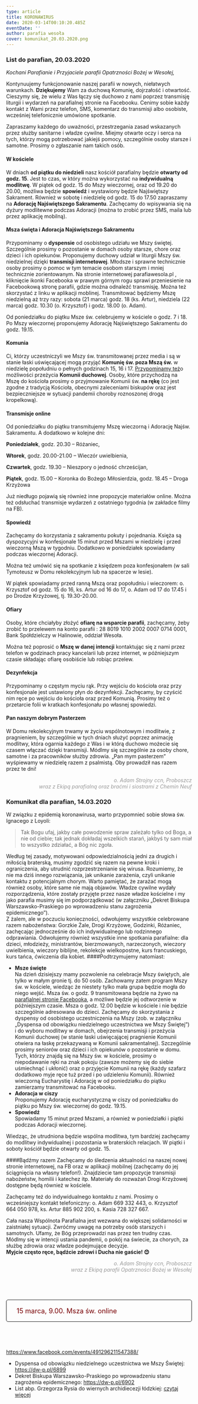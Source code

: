```yaml
---
type: article
title: KORONAWIRUS
date: 2020-03-14T00:10:20.485Z
eventDate: ''
author: parafia wesoła
cover: komunikat_20.03.2020.png
---
```


### List do parafian, 20.03.2020

<div style="font-style: italic;">Kochani Parafianie i Przyjaciele parafii Opatrzności Bożej w Wesołej,</div>

Kontynuujemy funkcjonowanie naszej parafii w nowych, niełatwych warunkach. **Dziękujemy** Wam za duchową Komunię, dojrzałość i otwartość. Cieszymy się, że wielu z Was łączy się duchowo z nami poprzez transmisję liturgii i wydarzeń na parafialnej stronie na Facebooku. Cenimy sobie każdy kontakt z Wami przez telefon, SMS, komentarz do transmisji albo osobiste, wcześniej telefonicznie umówione spotkanie.

Zapraszamy każdego do uważności, przestrzegania zasad wskazanych przez służby sanitarne i władze cywilne. Miejmy otwarte oczy i serca na tych, którzy mogą potrzebować jakiejś pomocy, szczególnie osoby starsze i samotne. Prosimy o zgłaszanie nam takich osób.

#### W kościele

W dniach **od piątku do niedzieli** nasz kościół parafialny będzie **otwarty od godz. 15**. Jest to czas, w który można wykorzystać na **indywidualną modlitwę**. W piątek od godz. 15 do Mszy wieczornej, oraz od 19.20 do 20.00, możliwa będzie **spowiedź** i wystawiony będzie Najświętszy Sakrament. Również w sobotę i niedzielę od godz. 15 do 17.50 zapraszamy na **Adorację Najświętszego Sakramentu**. Zachęcamy do wpisywania się na dyżury modlitewne podczas Adoracji (można to zrobić przez SMS, maila lub przez aplikację mobilną).

#### Msza święta i Adoracja Najświętszego Sakramentu

Przypominamy o **dyspensie** od osobistego udziału we Mszy świętej. Szczególnie prosimy o pozostanie w domach osoby starsze, chore oraz dzieci i ich opiekunów. Proponujemy duchowy udział w liturgii Mszy św. niedzielnej dzięki **transmisji internetowej**. Młodsze i sprawne technicznie osoby prosimy o pomoc w tym temacie osobom starszym i mniej technicznie zorientowanym. Na stronie internetowej parafiawesola.pl , kliknięcie ikonki Facebooka w prawym górnym rogu sprawi przeniesienie na Facebookową stronę parafii, gdzie można odnaleźć transmisję. Można też skorzystać z linku w aplikacji moblinej. Transmitować będziemy Mszę niedzielną aż trzy razy: sobota (21 marca) godz. 18 (ks. Artur), niedziela (22 marca) godz. 10.30 (o. Krzysztof) i godz. 18.00 (o. Adam).

Od poniedziałku do piątku Msze św. celebrujemy w kościele o godz. 7 i 18. Po Mszy wieczornej proponujemy Adorację Najświętszego Sakramentu do godz. 19.15.

#### Komunia

Ci, którzy uczestniczyli we Mszy św. transmitowanej przez media i są w stanie łaski uświęcającej mogą przyjąć **Komunię św. poza Mszą św.** w niedzielę popołudniu o pełnych godzinach 15, 16 i 17. [Przypominamy też]()o możliwości przeżycia **Komunii duchowej**. Osoby, które przychodzą na Mszę do kościoła prosimy o przyjmowanie Komunii św. **na rękę** (co jest zgodne z tradycją Kościoła, obecnymi zaleceniami biskupów oraz jest bezpieczniejsze w sytuacji pandemii choroby roznoszonej drogą kropelkową).

#### Transmisje online

Od poniedziałku do piątku transmitujemy Mszę wieczorną i Adorację Najśw. Sakramentu. A dodatkowo w kolejne dni:

**Poniedziałek**, godz. 20.30 – Różaniec,

**Wtorek**, godz. 20.00-21.00 – Wieczór uwielbienia,

**Czwartek**, godz. 19.30 – Nieszpory o jedność chrześcijan,

**Piątek**, godz. 15.00 – Koronka do Bożego Miłosierdzia, godz. 18.45 – Droga Krzyżowa

Już niedługo pojawią się również inne propozycje materiałów online. Można też odsłuchać transmisje wydarzeń z ostatniego tygodnia (w zakładce filmy na FB).

#### Spowiedź

Zachęcamy do korzystania z sakramentu pokuty i pojednania. Księża są dyspozycyjni w konfesjonale 15 minut przed Mszami w niedzielę i przed wieczorną Mszą w tygodniu. Dodatkowo w poniedziałek spowiadamy podczas wieczornej Adoracji.

Można też umówić się na spotkanie z księdzem poza konfesjonałem (w sali Tymoteusz w Domu rekolekcyjnym lub na spacerze w lesie).

W piątek spowiadamy przed ranną Mszą oraz popołudniu i wieczorem: o. Krzysztof od godz. 15 do 16, ks. Artur od 16 do 17, o. Adam od 17 do 17.45 i po Drodze Krzyżowej, tj. 19.30-20.00.

#### Ofiary

Osoby, które chciałyby złożyć **ofiarę na wsparcie parafii**, zachęcamy, żeby zrobić to przelewem na konto parafii : 28 8019 1010 2002 0007 0714 0001, Bank Spółdzielczy w Halinowie, oddział Wesoła.

Można też poprosić o **Mszę w danej intencji** kontaktując się z nami przez telefon w godzinach pracy kancelarii lub przez internet, w późniejszym czasie składając ofiarę osobiście lub robiąc przelew.

#### Dezynfekcja

Przypominamy o częstym myciu rąk. Przy wejściu do kościoła oraz przy konfesjonale jest ustawiony płyn do dezynfekcji. Zachęcamy, by czyścić nim ręce po wejściu do kościoła oraz przed Komunią. Prosimy też o przetarcie folii w kratkach konfesjonału po własnej spowiedzi.

#### Pan naszym dobrym Pasterzem

W Domu rekolekcyjnym trwamy w życiu wspólnotowym i modlitwie, z pragnieniem, by szczególnie w tych dniach służyć poprzez animację modlitwy, która ogarnia każdego z Was i w którą duchowo możecie się czasem włączać dzięki transmisji. Módlmy się szczególnie za osoby chore, samotne i za pracowników służby zdrowia. „Pan mym pasterzem” wyśpiewamy w niedzielę razem z psalmistą. Oby prowadził nas razem przez te dni!

<p style="text-align: right; font-style: italic; color: #999;">o. Adam Strojny ccn, Proboszcz
</br>
wraz z Ekipą parafialną oraz braćmi i siostrami z Chemin Neuf
</p>

### Komunikat dla parafian, 14.03.2020

W związku z epidemią koronawirusa, warto przypomnieć sobie słowa św. Ignacego z Loyoli:

> Tak Bogu ufaj, jakby całe powodzenie spraw zależało tylko od Boga, a nie od ciebie; tak jednak dokładaj wszelkich starań, jakbyś ty sam miał to wszystko zdziałać, a Bóg nic zgoła.

Według tej zasady, motywowani odpowiedzialnością jedni za drugich i miłością braterską, musimy zgodzić się razem na pewne kroki i ograniczenia, aby utrudnić rozprzestrzenianie się wirusa. Rozumiemy, że nie ma dziś innego rozwiązania, jak unikanie zarażenia, czyli unikanie kontaktu z potencjalnym chorym. Warto pamiętać, że zarażać mogą również osoby, które same nie mają objawów. Władze cywilne wydały rozporządzenia, które zostały przyjęte przez nasze władze kościelne i my jako parafia musimy się im podporządkować (w załączniku „Dekret Biskupa Warszawsko-Praskiego po wprowadzeniu stanu zagrożenia epidemicznego”).  
Z żalem, ale w poczuciu konieczności, odwołujemy wszystkie celebrowane razem
nabożeństwa: Gorzkie Żale, Drogi Krzyżowe, Godzinki, Różaniec, zachęcając jednocześnie do ich
indywidualnego lub rodzinnego odprawiania.
Odwołujemy również wszystkie inne spotkania parafialne: dla dzieci, młodzieży, ministrantów,
bierzmowanych, narzeczonych, wieczory uwielbienia, wieczory biblijne, rekolekcje wielkopostne,
kurs francuskiego, kurs tańca, ćwiczenia dla kobiet.
####Podtrzymujemy natomiast:

- **Msze święte**\
  Na dzień dzisiejszy mamy pozwolenie na celebracje Mszy świętych, ale tylko w małym gronie tj. do 50 osób. Zachowamy zatem program Mszy św. w kościele, wiedząc że niestety tylko mała grupa będzie mogła do niego wejść. Msza św. o godz. 9 transmitowana będzie na żywo na [parafialnej stronie Facebooka](https://www.facebook.com/events/491296211547388/), a możliwe będzie jej odtworzenie w późniejszym czasie. Msza o godz. 12.00 będzie w kościele i nie będzie szczególnie adresowana do dzieci. Zachęcamy do skorzystania z dyspensy od osobistego uczestniczenia na Mszy (zob. w załączniku „Dyspensa od obowiązku niedzielnego uczestnictwa we Mszy Świętej”) i do wyboru modlitwy w domach, obejrzenia transmisji i przeżycia Komunii duchowej (w stanie łaski uświęcającej pragnienie Komunii otwiera na łaskę przekazywaną w Komunii sakramentalnej). Szczególnie prosimy seniorów oraz dzieci i ich opiekunów o pozostanie w domu. Tych, którzy znajdą się na Mszy św. w kościele, prosimy o niepodawanie ręki na znak pokoju (zawsze możemy się do siebie uśmiechnąć i ukłonić) oraz o przyjęcie Komunii na rękę (każdy szafarz dodatkowo myje ręce tuż przed i po udzieleniu Komunii). Również wieczorną Eucharystię i Adorację w od poniedziałku do piątku zamierzamy transmitować na Facebooku.
- **Adoracja w ciszy**\
  Proponujemy Adorację eucharystyczną w ciszy od poniedziałku do piątku po Mszy św. wieczornej do godz. 19.15.
- **Spowiedź**\
  Spowiadamy 15 minut przed Mszami, a również w poniedziałki i piątki podczas Adoracji wieczornej.

Wiedząc, że utrudniona będzie wspólna modlitwa, tym bardziej zachęcamy do modlitwy indywidualnej i pozostania w braterskich relacjach. W piątki i soboty kościół będzie otwarty od godz. 15.

####Bądźmy razem
Zachęcamy do śledzenia aktualności na naszej nowej stronie internetowej, na FB oraz w aplikacji mobilnej (zachęcamy do jej ściągnięcia na własny telefon!). Znajdziecie tam propozycje transmisji nabożeństw, homilii i katechez itp. Materiały do rozważań Drogi Krzyżowej dostępne będą również w kościele.

Zachęcamy też do indywidualnego kontaktu z nami. Prosimy o wcześniejszy kontakt telefoniczny: o. Adam 669 332 443, o. Krzysztof 664 050 978, ks. Artur 885 902 200, s. Kasia 728 327 667.

Cała nasza Wspólnota Parafialna jest wezwana do większej solidarności w zaistniałej sytuacji. Zwróćmy uwagę na potrzeby osób starszych i samotnych.
Ufamy, że Bóg przeprowadzi nas przez ten trudny czas. Módlmy się w intencji ustania pandemii, o pokój na świecie, za chorych, za służbę zdrowia oraz władze podejmujące decyzje.
\
**Myjcie często ręce, bądźcie zdrowi i Ducha nie gaście! 😊**

<p style="text-align: right; font-style: italic; color: #999;">o. Adam Strojny ccn, Proboszcz
</br>
wraz z Ekipą parafii Opatrzności Bożej w Wesołej
</p>

<a href="https://www.facebook.com/events/491296211547388/" style="border: 1px solid black; display: flex; padding: 1em 1.5em; font-size: 1.3em; color: #780205; text-decoration: none; margin: 4em auto; border-radius: 5px; text-align: center; max-width: 30em;" target="_blank" rel="noopener noreferrer">15 marca, 9.00. Msza św. online</br>https://www.facebook.com/events/491296211547388/</a>

- Dyspensa od obowiązku niedzielnego uczestnictwa we Mszy Świętej: https://dw-p.pl/6899
- Dekret Biskupa Warszawsko-Praskiego po wprowadzeniu stanu zagrożenia epidemicznego: https://dw-p.pl/6902
- List abp. Grzegorza Rysia do wiernych archidiecezji łódzkiej: [czytaj więcej](http://wiez.com.pl/2020/03/14/jako-kosciol-wlasnie-zdajemy-powazny-egzamin/?fbclid=IwAR2Cmoj5X67g9Jovo41Dya_DrOFrsrsSVIOq-OdHOF_U9BulDx2emBCngY8)
